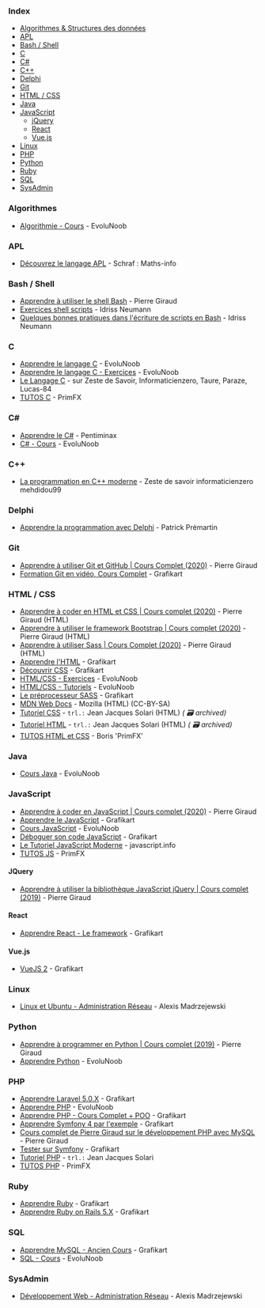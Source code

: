 ### Index

* [Algorithmes & Structures des données](#algorithmes)
* [APL](#apl)
* [Bash / Shell](#bash--shell)
* [C](#c)
* [C#](#csharp)
* [C++](#cpp)
* [Delphi](#delphi)
* [Git](#git)
* [HTML / CSS](#html--css)
* [Java](#java)
* [JavaScript](#javascript)
    * [jQuery](#jquery)
    * [React](#react)
    * [Vue.js](#vuejs)
* [Linux](#linux)
* [PHP](#php)
* [Python](#python)
* [Ruby](#ruby)
* [SQL](#sql)
* [SysAdmin](#sysadmin)


### Algorithmes

* [Algorithmie - Cours](https://www.youtube.com/playlist?list=PLrSOXFDHBtfE0AkOm795c2qpLQJNiEBbZ) - EvoluNoob


### APL

* [Découvrez le langage APL](https://www.youtube.com/playlist?list=PLIz4PfDd5D29oOW61VkB4MHxGurtSCmhh) - Schraf : Maths-info


### Bash / Shell

* [Apprendre à utiliser le shell Bash](https://www.pierre-giraud.com/shell-bash/) - Pierre Giraud
* [Exercices shell scripts](https://ineumann.developpez.com/tutoriels/linux/exercices-shell/) - Idriss Neumann
* [Quelques bonnes pratiques dans l'écriture de scripts en Bash](https://ineumann.developpez.com/tutoriels/linux/bash-bonnes-pratiques/) - Idriss Neumann


### C

* [Apprendre le langage C](https://www.youtube.com/playlist?list=PLrSOXFDHBtfEh6PCE39HERGgbbaIHhy4j) - EvoluNoob
* [Apprendre le langage C - Exercices](https://www.youtube.com/playlist?list=PLrSOXFDHBtfF6lXQpJ4hBha76DsQufiEQ) - EvoluNoob
* [Le Langage C](https://zestedesavoir.com/tutoriels/755/le-langage-c-1/) - sur Zeste de Savoir, Informaticienzero, Taure, Paraze, Lucas-84
* [TUTOS C](https://www.youtube.com/playlist?list=PLEagTQfI6nPOWS4JPnxW5pRVgeyLuS5oC) - PrimFX


### <a id="csharp"></a>C\#

* [Apprendre le C#](https://www.youtube.com/playlist?list=PLkHw7J3J2iapWFUnQmVzsRCU5YxaAWHSY) - Pentiminax
* [C# - Cours](https://www.youtube.com/playlist?list=PLrSOXFDHBtfGBHAMEg9Om9nF_7R7h5mO7) - EvoluNoob


### <a id="cpp"></a>C++

* [La programmation en C++ moderne](https://zestedesavoir.com/tutoriels/822/la-programmation-en-c-moderne/) - Zeste de savoir informaticienzero mehdidou99


### Delphi

* [Apprendre la programmation avec Delphi](https://apprendre-delphi.fr/apprendre-la-programmation-avec-delphi-2020.php) - Patrick Prémartin


### Git

* [Apprendre à utiliser Git et GitHub \| Cours Complet (2020)](https://www.pierre-giraud.com/git-github-apprendre-cours/) - Pierre Giraud
* [Formation Git en vidéo, Cours Complet](https://www.youtube.com/playlist?list=PLjwdMgw5TTLXuY5i7RW0QqGdW0NZntqiP) - Grafikart


### HTML / CSS

* [Apprendre à coder en HTML et CSS \| Cours complet (2020)](https://www.pierre-giraud.com/html-css-apprendre-coder-cours/) - Pierre Giraud (HTML)
* [Apprendre à utiliser le framework Bootstrap \| Cours complet (2020)](https://www.pierre-giraud.com/bootstrap-apprendre-cours/) - Pierre Giraud (HTML)
* [Apprendre à utiliser Sass \| Cours Complet (2020)](https://www.pierre-giraud.com/sass-apprendre-cours-complet/) - Pierre Giraud (HTML)
* [Apprendre l'HTML](https://www.youtube.com/playlist?list=PLjwdMgw5TTLUeixVGPNl1uZNeJy4UY6qX) - Grafikart
* [Découvrir CSS](https://www.youtube.com/playlist?list=PLjwdMgw5TTLVjTZQocrMwKicV5wsZlRpj) - Grafikart
* [HTML/CSS - Exercices](https://www.youtube.com/playlist?list=PLrSOXFDHBtfHEFVqv0pjGkPHv6PhWZQBb) - EvoluNoob
* [HTML/CSS - Tutoriels](https://www.youtube.com/playlist?list=PLrSOXFDHBtfG1_4HrfPttdwF8aLpgdsRL) - EvoluNoob
* [Le préprocesseur SASS](https://www.youtube.com/playlist?list=PLjwdMgw5TTLWVp8WUGheSrGnmEWIMk9H6) - Grafikart
* [MDN Web Docs](https://developer.mozilla.org/fr/docs/Web) - Mozilla (HTML) (CC-BY-SA)
* [Tutoriel CSS](https://web.archive.org/web/20240807215319/http://fr.html.net/tutorials/css/) - `trl.:` Jean Jacques Solari (HTML) *( :card_file_box: archived)*
* [Tutoriel HTML](https://web.archive.org/web/20240910145639/http://fr.html.net/tutorials/html/) - `trl.:` Jean Jacques Solari (HTML) *( :card_file_box: archived)*
* [TUTOS HTML et CSS](https://www.youtube.com/playlist?list=PLEagTQfI6nPObScwsDmTCbLuZXRYfiUM-) - Boris 'PrimFX'


### Java

* [Cours Java](https://www.youtube.com/playlist?list=PLrSOXFDHBtfHkq8dd3BbSaopVgRSYtgPv) - EvoluNoob


### JavaScript

* [Apprendre à coder en JavaScript \| Cours complet (2020)](https://www.pierre-giraud.com/javascript-apprendre-coder-cours/) - Pierre Giraud
* [Apprendre le JavaScript](https://www.youtube.com/playlist?list=PLjwdMgw5TTLVzD9Jq_WBd1crqDwXRn4cw) - Grafikart
* [Cours JavaScript](https://www.youtube.com/playlist?list=PLrSOXFDHBtfGxf_PtXLu_OrjFKt4_dqB_) - EvoluNoob
* [Déboguer son code JavaScript](https://www.youtube.com/playlist?list=PLjwdMgw5TTLWWXgsHpfCLHJ1Oq4YnE08e) - Grafikart
* [Le Tutoriel JavaScript Moderne](https://fr.javascript.info) - javascript.info
* [TUTOS JS](https://www.youtube.com/playlist?list=PLEagTQfI6nPPVSKoYo2p8Cf8eijcyz5t9) - PrimFX


#### JQuery

* [Apprendre à utiliser la bibliothèque JavaScript jQuery \| Cours complet (2019)](https://www.pierre-giraud.com/jquery-apprendre-cours/) - Pierre Giraud


#### React

* [Apprendre React - Le framework](https://www.youtube.com/playlist?list=PLjwdMgw5TTLWom67YfZuha-1iYzIirwJR) - Grafikart


#### Vue.js

* [VueJS 2](https://www.youtube.com/playlist?list=PLjwdMgw5TTLW-mAtlR46VajrKs4dep3y0) - Grafikart


### Linux

* [Linux et Ubuntu - Administration Réseau](https://www.tutoriels-video.fr/category/ubuntu/) - Alexis Madrzejewski


### Python

* [Apprendre à programmer en Python \| Cours complet (2019)](https://www.pierre-giraud.com/python-apprendre-programmer-cours/) - Pierre Giraud
* [Apprendre Python](https://www.youtube.com/playlist?list=PLrSOXFDHBtfHg8fWBd7sKPxEmahwyVBkC) - EvoluNoob


### PHP

* [Apprendre Laravel 5.0.X](https://www.youtube.com/playlist?list=PLjwdMgw5TTLUCpXVEehCHs99N7IWByS3i) - Grafikart
* [Apprendre PHP](https://www.youtube.com/playlist?list=PLrSOXFDHBtfFuZttC17M-jNpKnzUL5Adc) - EvoluNoob
* [Apprendre PHP - Cours Complet + POO](https://www.youtube.com/playlist?list=PLjwdMgw5TTLVDv-ceONHM_C19dPW1MAMD) - Grafikart
* [Apprendre Symfony 4 par l'exemple](https://www.youtube.com/playlist?list=PLjwdMgw5TTLX7wmorGgfrqI9TcA8nMb29) - Grafikart
* [Cours complet de Pierre Giraud sur le développement PHP avec MySQL](https://www.pierre-giraud.com/php-mysql-apprendre-coder-cours/) - Pierre Giraud
* [Tester sur Symfony](https://www.youtube.com/playlist?list=PLjwdMgw5TTLWtWmdMzPaoc45Iztu7tVQ8) - Grafikart
* [Tutoriel PHP](http://fr.html.net/tutorials/php/) - `trl.:` Jean Jacques Solari
* [TUTOS PHP](https://www.youtube.com/playlist?list=PLEagTQfI6nPN2sdrLWhX_hO1pMOmC9JGU) - PrimFX


### Ruby

* [Apprendre Ruby](https://www.youtube.com/playlist?list=PLjwdMgw5TTLVVJHvstDYgqTCao-e-BgA8) - Grafikart
* [Apprendre Ruby on Rails 5.X](https://www.youtube.com/playlist?list=PLjwdMgw5TTLWfI1B2Wv2WPgR9iOyw12zi) - Grafikart


### SQL

* [Apprendre MySQL - Ancien Cours](https://www.youtube.com/playlist?list=PLjwdMgw5TTLUJLpzUYGBK7K5-hPgZA7zo) - Grafikart
* [SQL - Cours](https://www.youtube.com/playlist?list=PLrSOXFDHBtfGl66sXijiN8SU9YJaM_EQg) - EvoluNoob


### SysAdmin

* [Développement Web - Administration Réseau](https://www.tutoriels-video.fr/category/webdev/) - Alexis Madrzejewski
